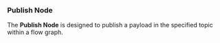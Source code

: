 ### Publish Node

The **Publish Node** is designed to publish a payload in the specified topic within a flow graph.